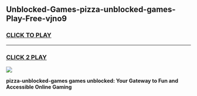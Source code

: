 
## Unblocked-Games-pizza-unblocked-games-Play-Free-vjno9
<h3>
<a href="https://premium76.site?title=pizza-unblocked-games&ref=20M">CLICK TO PLAY</a></h3>
<hr>

<h3>
<a href="https://premium76.site?title=pizza-unblocked-games&ref=20M">CLICK 2 PLAY</a>
  
</h3>

<a href="https://premium76.site?title=pizza-unblocked-games&ref=19M"><img src="https://clearcache.store/games.png"></a>


**pizza-unblocked-games games unblocked: Your Gateway to Fun and Accessible Online Gaming**
